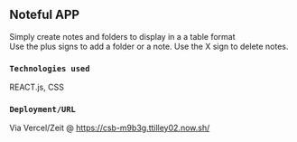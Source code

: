 ## Noteful APP
Simply create notes and folders to display in a a table format  
Use the plus signs to add a folder or a note.
Use the X sign to delete notes.

### `Technologies used`
REACT.js, CSS

### `Deployment/URL`
Via Vercel/Zeit @ https://csb-m9b3g.ttilley02.now.sh/
